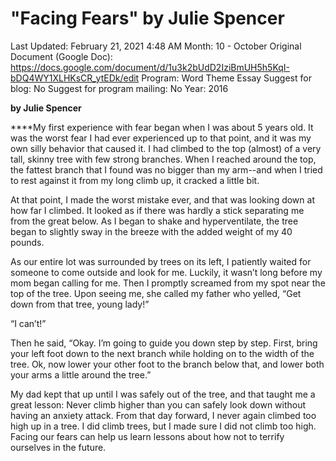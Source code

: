 # "Facing Fears" by Julie Spencer

Last Updated: February 21, 2021 4:48 AM
Month: 10 - October
Original Document (Google Doc): https://docs.google.com/document/d/1u3k2bUdD2IziBmUH5h5KqI-bDQ4WY1XLHKsCR_ytEDk/edit
Program: Word Theme Essay
Suggest for blog: No
Suggest for program mailing: No
Year: 2016

**by Julie Spencer**

****My first experience with fear began when I was about 5 years old. It was the worst fear I had ever experienced up to that point, and it was my own silly behavior that caused it. I had climbed to the top (almost) of a very tall, skinny tree with few strong branches. When I reached around the top, the fattest branch that I found was no bigger than my arm--and when I tried to rest against it from my long climb up, it cracked a little bit.

At that point, I made the worst mistake ever, and that was looking down at how far I climbed. It looked as if there was hardly a stick separating me from the great below. As I began to shake and hyperventilate, the tree began to slightly sway in the breeze with the added weight of my 40 pounds.

As our entire lot was surrounded by trees on its left, I patiently waited for someone to come outside and look for me. Luckily, it wasn’t long before my mom began calling for me. Then I promptly screamed from my spot near the top of the tree. Upon seeing me, she called my father who yelled, “Get down from that tree, young lady!”

“I can’t!”

Then he said, “Okay. I’m going to guide you down step by step. First, bring your left foot down to the next branch while holding on to the width of the tree. Ok, now lower your other foot to the branch below that, and lower both your arms a little around the tree.”

My dad kept that up until I was safely out of the tree, and that taught me a great lesson: Never climb higher than you can safely look down without having an anxiety attack. From that day forward, I never again climbed too high up in a tree. I did climb trees, but I made sure I did not climb too high. Facing our fears can help us learn lessons about how not to terrify ourselves in the future.